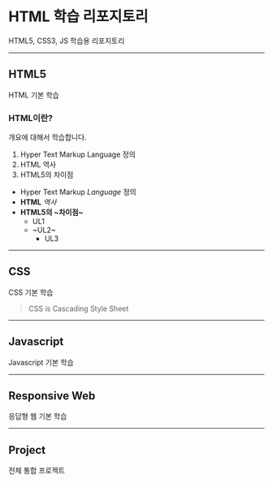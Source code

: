 # HTML 학습 리포지토리
HTML5, CSS3, JS 학습용 리포지토리

------------

## HTML5
HTML 기본 학습

### HTML이란?
개요에 대해서 학습합니다.

1. Hyper Text Markup Language 정의
2. HTML 역사
3. HTML5의 차이점

- Hyper Text Markup *Language* 정의
- **HTML** *역사*
- **HTML5의 ~차이점~**
  - UL1
  - ~UL2~
      - UL3


---------------

## CSS
CSS 기본 학습

> CSS is Cascading Style Sheet

----------------

## Javascript
Javascript 기본 학습

----------------

## Responsive Web
응답형 웹 기본 학습

-----------------

## Project
전체 통합 프로젝트
